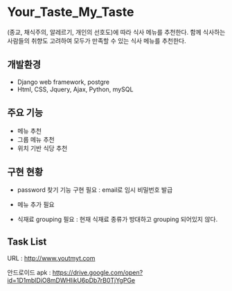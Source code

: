 # Your_Taste_My_Taste
  
  (종교, 채식주의, 알레르기, 개인의 선호도)에 따라 식사 메뉴를 추천한다.
  함께 식사하는 사람들의 취향도 고려하여 모두가 만족할 수 있는 식사 메뉴를 추천한다.

## 개발환경
  
  * Django web framework, postgre
  * Html, CSS, Jquery, Ajax, Python, mySQL

## 주요 기능

  * 메뉴 추천
  * 그룹 메뉴 추천
  * 위치 기반 식당 추천

## 구현 현황
  
  * password 찾기 기능 구현 필요
    : email로 임시 비밀번호 발급
    
  * 메뉴 추가 필요
  
  * 식재료 grouping 필요
    : 현재 식재료 종류가 방대하고 grouping 되어있지 않다.

## Task List

  URL : http://www.youtmyt.com


  안드로이드 apk : https://drive.google.com/open?id=1D1mblDiO8mDWHIikU6pDb7rB0TjYgPGe

